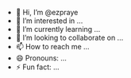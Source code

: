 - 👋 Hi, I’m @ezpraye
- 👀 I’m interested in ...
- 🌱 I’m currently learning ...
- 💞️ I’m looking to collaborate on ...
- 📫 How to reach me ...
- 😄 Pronouns: ...
- ⚡ Fun fact: ...

<!---
ezpraye/ezpraye is a ✨ special ✨ repository because its `README.md` (this file) appears on your GitHub profile.
You can click the Preview link to take a look at your changes.
--->
